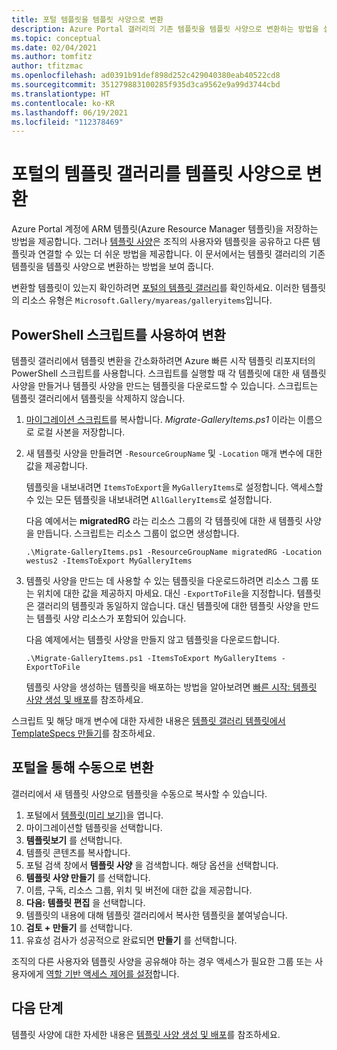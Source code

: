 ```yaml
---
title: 포털 템플릿을 템플릿 사양으로 변환
description: Azure Portal 갤러리의 기존 템플릿을 템플릿 사양으로 변환하는 방법을 설명합니다.
ms.topic: conceptual
ms.date: 02/04/2021
ms.author: tomfitz
author: tfitzmac
ms.openlocfilehash: ad0391b91def898d252c429040380eab40522cd8
ms.sourcegitcommit: 351279883100285f935d3ca9562e9a99d3744cbd
ms.translationtype: HT
ms.contentlocale: ko-KR
ms.lasthandoff: 06/19/2021
ms.locfileid: "112378469"
---
```

# <a name="convert-template-gallery-in-portal-to-template-specs"></a>포털의 템플릿 갤러리를 템플릿 사양으로 변환

Azure Portal 계정에 ARM 템플릿(Azure Resource Manager 템플릿)을 저장하는 방법을 제공합니다. 그러나 [템플릿 사양](template-specs.md)은 조직의 사용자와 템플릿을 공유하고 다른 템플릿과 연결할 수 있는 더 쉬운 방법을 제공합니다. 이 문서에서는 템플릿 갤러리의 기존 템플릿을 템플릿 사양으로 변환하는 방법을 보여 줍니다.

변환할 템플릿이 있는지 확인하려면 [포털의 템플릿 갤러리](https://portal.azure.com/#blade/HubsExtension/BrowseResourceBlade/resourceType/Microsoft.Gallery%2Fmyareas%2Fgalleryitems)를 확인하세요. 이러한 템플릿의 리소스 유형은 `Microsoft.Gallery/myareas/galleryitems`입니다.

## <a name="convert-with-powershell-script"></a>PowerShell 스크립트를 사용하여 변환

템플릿 갤러리에서 템플릿 변환을 간소화하려면 Azure 빠른 시작 템플릿 리포지터의 PowerShell 스크립트를 사용합니다. 스크립트를 실행할 때 각 템플릿에 대한 새 템플릿 사양을 만들거나 템플릿 사양을 만드는 템플릿을 다운로드할 수 있습니다. 스크립트는 템플릿 갤러리에서 템플릿을 삭제하지 않습니다.

1. [마이그레이션 스크립트](https://github.com/Azure/azure-quickstart-templates/blob/master/quickstarts/microsoft.resources/templatespec-migrate-create/Migrate-GalleryItems.ps1)를 복사합니다. *Migrate-GalleryItems.ps1* 이라는 이름으로 로컬 사본을 저장합니다.
1. 새 템플릿 사양을 만들려면 `-ResourceGroupName` 및 `-Location` 매개 변수에 대한 값을 제공합니다.

   템플릿을 내보내려면 `ItemsToExport`을 `MyGalleryItems`로 설정합니다. 액세스할 수 있는 모든 템플릿을 내보내려면 `AllGalleryItems`로 설정합니다.

   다음 예에서는 **migratedRG** 라는 리소스 그룹의 각 템플릿에 대한 새 템플릿 사양을 만듭니다. 스크립트는 리소스 그룹이 없으면 생성합니다.

   ```azurepowershell
   .\Migrate-GalleryItems.ps1 -ResourceGroupName migratedRG -Location westus2 -ItemsToExport MyGalleryItems
   ```

1. 템플릿 사양을 만드는 데 사용할 수 있는 템플릿을 다운로드하려면 리소스 그룹 또는 위치에 대한 값을 제공하지 마세요. 대신 `-ExportToFile`을 지정합니다. 템플릿은 갤러리의 템플릿과 동일하지 않습니다. 대신 템플릿에 대한 템플릿 사양을 만드는 템플릿 사양 리소스가 포함되어 있습니다.

   다음 예제에서는 템플릿 사양을 만들지 않고 템플릿을 다운로드합니다.

   ```azurepowershell
   .\Migrate-GalleryItems.ps1 -ItemsToExport MyGalleryItems -ExportToFile
   ```

   템플릿 사양을 생성하는 템플릿을 배포하는 방법을 알아보려면 [빠른 시작: 템플릿 사양 생성 및 배포](quickstart-create-template-specs.md)를 참조하세요.

스크립트 및 해당 매개 변수에 대한 자세한 내용은 [템플릿 갤러리 템플릿에서 TemplateSpecs 만들기](https://github.com/Azure/azure-quickstart-templates/tree/master/quickstarts/microsoft.resources/templatespec-migrate-create)를 참조하세요.

## <a name="manually-convert-through-portal"></a>포털을 통해 수동으로 변환

갤러리에서 새 템플릿 사양으로 템플릿을 수동으로 복사할 수 있습니다.

1. 포털에서 [템플릿(미리 보기)](https://portal.azure.com/#blade/HubsExtension/BrowseResourceBlade/resourceType/Microsoft.Gallery%2Fmyareas%2Fgalleryitems)을 엽니다.
1. 마이그레이션할 템플릿을 선택합니다.
1. **템플릿보기** 를 선택합니다.
1. 템플릿 콘텐츠를 복사합니다.
1. 포털 검색 창에서 **템플릿 사양** 을 검색합니다. 해당 옵션을 선택합니다.
1. **템플릿 사양 만들기** 를 선택합니다.
1. 이름, 구독, 리소스 그룹, 위치 및 버전에 대한 값을 제공합니다.
1. **다음: 템플릿 편집** 을 선택합니다.
1. 템플릿의 내용에 대해 템플릿 갤러리에서 복사한 템플릿을 붙여넣습니다.
1. **검토 + 만들기** 를 선택합니다.
1. 유효성 검사가 성공적으로 완료되면 **만들기** 를 선택합니다.

조직의 다른 사용자와 템플릿 사양을 공유해야 하는 경우 액세스가 필요한 그룹 또는 사용자에게 [역할 기반 액세스 제어를 설정](../../role-based-access-control/tutorial-role-assignments-group-powershell.md)합니다.

## <a name="next-steps"></a>다음 단계

템플릿 사양에 대한 자세한 내용은 [템플릿 사양 생성 및 배포](template-specs.md)를 참조하세요.
